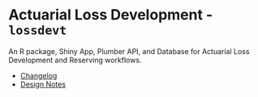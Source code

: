 # Actuarial Loss Development - `lossdevt`

An R package, Shiny App, Plumber API, and Database for Actuarial Loss Development and Reserving workflows.

- [Changelog](inst/CHANGELOG.md)
- [Design Notes](inst/Notes.md)
